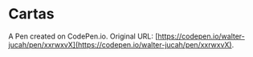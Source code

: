 # Cartas

A Pen created on CodePen.io. Original URL: [https://codepen.io/walter-jucah/pen/xxrwxvX](https://codepen.io/walter-jucah/pen/xxrwxvX).



